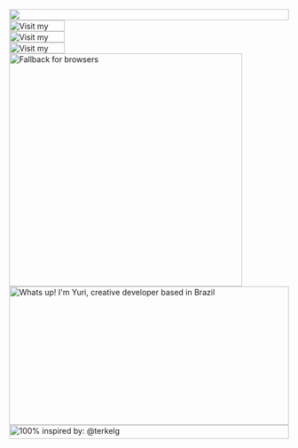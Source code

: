 <picture>
  <source media="(prefers-color-scheme: dark)" srcset="https://readme-api-navy.vercel.app/readme.json?section=top&theme=dark">
  <img src="https://readme-api-navy.vercel.app/readme.json?section=top&theme=light" width="100%" height="20" align="left">
</picture>
<a target="_blank" href="https://portfolio-yidate.vercel.app">
  <picture>
    <source media="(prefers-color-scheme: dark)" srcset="https://readme-api-navy.vercel.app/readme.json?section=link-website&theme=dark&i=1" label="Visit">
    <img src="https://readme-api-navy.vercel.app/readme.json?section=link-website&theme=light&i=1" alt="Visit my Portfolio" width="100" height="20" align="left">
  </picture>
</a>
<img src="data:null;," width="100%" height="0" align="left" alt="">
<a target="_blank" href="https://www.linkedin.com/in/yuirsilva">
  <picture>
    <source media="(prefers-color-scheme: dark)" srcset="https://readme-api-navy.vercel.app/readme.json?section=link-linkedin&theme=dark&i=2">
    <img src="https://readme-api-navy.vercel.app/readme.json?section=link-linkedin&theme=light&i=2" alt="Visit my LinkedIn" width="100" height="20" align="left">
  </picture>
</a>
<img src="data:null;," width="100%" height="0" align="left" alt="">
<a target="_blank" href="https://twitter.com/yidxte">
  <picture>
    <source media="(prefers-color-scheme: dark)" srcset="https://readme-api-navy.vercel.app/readme.json?section=link-twitter&theme=dark&i=3">
    <img src="https://readme-api-navy.vercel.app/readme.json?section=link-twitter&theme=light&i=3" alt="Visit my Twitter/X profile" width="100" height="20" align="left">
  </picture>
</a>
<img src="data:null;," width="100%" height="0" align="left" alt="">
<picture>
  <source media="(prefers-color-scheme: dark)" srcset="https://readme-api-navy.vercel.app/readme.json?section=fallback&theme=dark">
  <img src="https://readme-api-navy.vercel.app/readme.json?section=fallback&theme=light" alt="Fallback for browsers" width="420" align="left">
</picture>
<picture>
  <source media="(prefers-color-scheme: dark)" srcset="https://readme-api-navy.vercel.app/readme.json?section=main&theme=dark">
  <img src="https://readme-api-navy.vercel.app/readme.json?section=main&theme=light" alt="Whats up! I'm Yuri, creative developer based in Brazil" width="100%" height="250" align="left">
</picture>
<a target="_blank" href="https://github.com/terkelg">
<picture>
  <source media="(prefers-color-scheme: dark)" srcset="https://readme-api-navy.vercel.app/readme.json?section=credits&theme=dark">
  <img src="https://readme-api-navy.vercel.app/readme.json?section=credits&theme=light" alt="100% inspired by: @terkelg" width="100%" height="25" align="left">
</picture>
</a>
